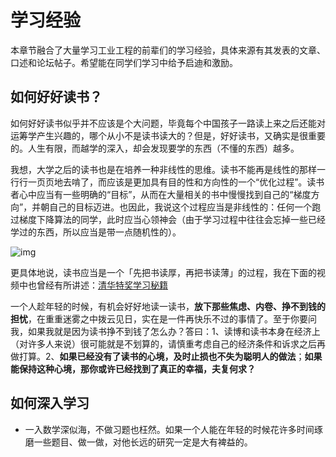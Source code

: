 # 学习经验

本章节融合了大量学习工业工程的前辈们的学习经验，具体来源有其发表的文章、口述和论坛帖子。希望能在同学们学习中给予启迪和激励。

## 如何好好读书？

如何好好读书似乎并不应该是个大问题，毕竟每个中国孩子一路读上来之后还能对运筹学产生兴趣的，哪个从小不是读书读大的？但是，好好读书，又确实是很重要的。人生有限，而越学的深入，却会发现要学的东西（不懂的东西）越多。

我想，大学之后的读书也是在培养一种非线性的思维。读书不能再是线性的那样一行行一页页地去啃了，而应该是更加具有目的性和方向性的一个“优化过程”。读书者心中应当有一些明确的“目标”，从而在大量相关的书中慢慢找到自己的“梯度方向”，并朝自己的目标迈进。也因此，我说这个过程应当是非线性的：任何一个跑过梯度下降算法的同学，此时应当心领神会（由于学习过程中往往会忘掉一些已经学过的东西，所以应当是带一点随机性的）。

![img](https://pic1.zhimg.com/80/v2-1e3673f9d0407e2f480182b451092273_1440w.jpg?source=1940ef5c)

更具体地说，读书应当是一个「先把书读厚，再把书读薄」的过程，我在下面的视频中也曾经有所讲述：[清华特奖学习秘籍](https://www.zhihu.com/zvideo/1313116514489978880)

一个人趁年轻的时候，有机会好好地读一读书，**放下那些焦虑、内卷、挣不到钱的担忧**，在重重迷雾之中拨云见日，实在是一件再快乐不过的事情了。至于你要问我，如果我就是因为读书挣不到钱了怎么办？答曰：1、读博和读书本身在经济上（对许多人来说）很可能就是不划算的，请慎重考虑自己的经济条件和诉求之后再做打算。2、**如果已经没有了读书的心境，及时止损也不失为聪明人的做法**；**如果能保持这种心境，那你或许已经找到了真正的幸福，夫复何求？**

[^]: 这一段话编者读来深感愧疚，本人未在本科阶段做到放下焦虑、好好读书，但期许能在未来保持读书的心境。创立本书的初衷也正如覃含章(https://www.zhihu.com/people/qinhanzhang)学长所言，希望IE的学生能放下唱衰IE的声音，在这个网站能感受到IE的魅力，寻找读书的幸福。

## 如何深入学习

- 一入数学深似海，不做习题也枉然。如果一个人能在年轻的时候花许多时间琢磨一些题目、做一做，对他长远的研究一定是大有裨益的。